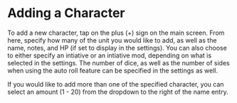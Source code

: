 # Adding a Character
To add a new character, tap on the plus (+) sign on the main screen. From here, specify how many of the unit you would like to add, as well as the name, notes, and HP (if set to display in the settings). You can also choose to either specify an intiative or an intiative mod, depending on what is selected in the settings. The number of dice, as well as the number of sides when using the auto roll feature can be specified in the settings as well.

If you would like to add more than one of the specified character, you can select an amount (1 - 20) from the dropdown to the right of the name entry.